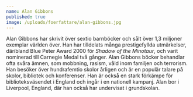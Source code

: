 ```yaml
---
name: Alan Gibbons
published: true
image: /uploads/foerfattare/alan-gibbons.jpg
---
```

Alan Gibbons har skrivit över sextio barnböcker och sålt över 1,3 miljoner exemplar världen över. Han har tilldelats många prestigefyllda utmärkelser, däribland Blue Peter Award 2000 för _Shadow of the Minotaur_, och varit nominerad till Carnegie Medal två gånger. Alan Gibbons böcker behandlar ofta svåra ämnen, som mobbning, rasism, våld inom familjen och terrorism. Han besöker över hundrafemtio skolor årligen och är en populär talare på skolor, bibliotek och konferenser. Han är också en stark förkämpe för biblioteksväsendet i England och ingår i en nationell kampanj. Alan bor i Liverpool, England, där han också har undervisat i grundskolan.
